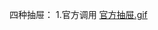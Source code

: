 四种抽屉：
1.官方调用
[官方抽屉.gif](https://github.com/liaors/DrawerLayout/blob/main/git/%E5%AE%98%E6%96%B9%E6%8A%BD%E5%B1%89.gif)
